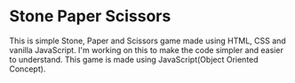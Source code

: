 # Stone Paper Scissors
This is simple Stone, Paper and Scissors game made using HTML, CSS and vanilla JavaScript. I'm working on this to make the code simpler and easier to understand. This game is made using JavaScript(Object Oriented Concept).
